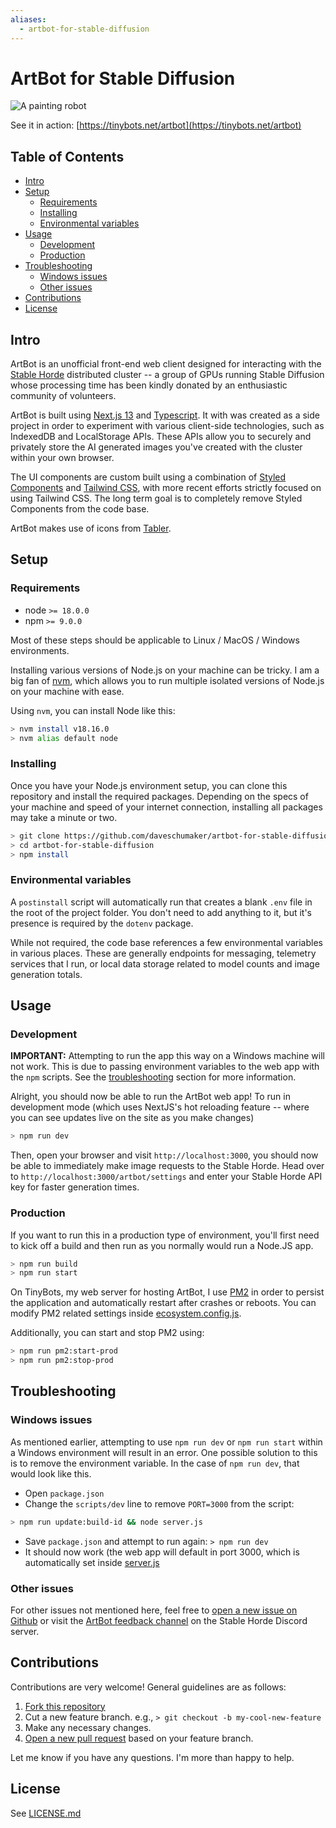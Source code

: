 ```yaml
---
aliases:
  - artbot-for-stable-diffusion
---
```

# ArtBot for Stable Diffusion

![A painting robot](/public/painting_bot.png)

See it in action: [https://tinybots.net/artbot](https://tinybots.net/artbot)

## Table of Contents

- [Intro](#intro)
- [Setup](#setup)
  - [Requirements](#requirements)
  - [Installing](#installing)
  - [Environmental variables](#environmental-variables)
- [Usage](#usage)
  - [Development](#development)
  - [Production](#production)
- [Troubleshooting](#troubleshooting)
  - [Windows issues](#windows-issues)
  - [Other issues](#other-issues)
- [Contributions](#contributions)
- [License](#license)

## Intro

ArtBot is an unofficial front-end web client designed for interacting with the [Stable Horde](https://aihorde.net/) distributed cluster -- a group of GPUs running Stable Diffusion whose processing time has been kindly donated by an enthusiastic community of volunteers.

ArtBot is built using [Next.js 13](https://nextjs.org/) and [Typescript](https://www.typescriptlang.org/). It with was created as a side project in order to experiment with various client-side technologies, such as IndexedDB and LocalStorage APIs. These APIs allow you to securely and privately store the AI generated images you've created with the cluster within your own browser.

The UI components are custom built using a combination of [Styled Components](https://styled-components.com/) and [Tailwind CSS](https://tailwindcss.com/), with more recent efforts strictly focused on using Tailwind CSS. The long term goal is to completely remove Styled Components from the code base.

ArtBot makes use of icons from [Tabler](https://tabler-icons.io/).

## Setup

### Requirements

- node `>= 18.0.0`
- npm `>= 9.0.0`

Most of these steps should be applicable to Linux / MacOS / Windows environments.

Installing various versions of Node.js on your machine can be tricky. I am a big fan of [nvm](https://github.com/nvm-sh/nvm), which allows you to run multiple isolated versions of Node.js on your machine with ease.

Using `nvm`, you can install Node like this:

```bash
> nvm install v18.16.0
> nvm alias default node
```

### Installing

Once you have your Node.js environment setup, you can clone this repository and install the required packages. Depending on the specs of your machine and speed of your internet connection, installing all packages may take a minute or two.

```bash
> git clone https://github.com/daveschumaker/artbot-for-stable-diffusion
> cd artbot-for-stable-diffusion
> npm install
```

### Environmental variables

A `postinstall` script will automatically run that creates a blank `.env` file in the root of the project folder. You don't need to add anything to it, but it's presence is required by the `dotenv` package.

While not required, the code base references a few environmental variables in various places. These are generally endpoints for messaging, telemetry services that I run, or local data storage related to model counts and image generation totals.

## Usage

### Development

**IMPORTANT:** Attempting to run the app this way on a Windows machine will not work. This is due to passing environment variables to the web app with the `npm` scripts. See the [troubleshooting](#troubleshooting) section for more information.

Alright, you should now be able to run the ArtBot web app! To run in development mode (which uses NextJS's hot reloading feature -- where you can see updates live on the site as you make changes)

```bash
> npm run dev
```

Then, open your browser and visit `http://localhost:3000`, you should now be able to immediately make image requests to the Stable Horde. Head over to `http://localhost:3000/artbot/settings` and enter your Stable Horde API key for faster generation times.

### Production

If you want to run this in a production type of environment, you'll first need to kick off a build and then run as you normally would run a Node.JS app.

```bash
> npm run build
> npm run start
```

On TinyBots, my web server for hosting ArtBot, I use [PM2](https://pm2.keymetrics.io/) in order to persist the application and automatically restart after crashes or reboots. You can modify PM2 related settings inside [ecosystem.config.js](ecosystem.config.js).

Additionally, you can start and stop PM2 using:

```bash
> npm run pm2:start-prod
> npm run pm2:stop-prod
```

## Troubleshooting

### Windows issues

As mentioned earlier, attempting to use `npm run dev` or `npm run start` within a Windows environment will result in an error. One possible solution to this is to remove the environment variable. In the case of `npm run dev`, that would look like this.

- Open `package.json`
- Change the `scripts/dev` line to remove `PORT=3000` from the script:

```bash
> npm run update:build-id && node server.js
```

- Save `package.json` and attempt to run again: `> npm run dev`
- It should now work (the web app will default in port 3000, which is automatically set inside [server.js](server.js)

### Other issues

For other issues not mentioned here, feel free to [open a new issue on Github](https://github.com/daveschumaker/artbot-for-stable-diffusion/issues) or visit the [ArtBot feedback channel](https://discord.com/channels/781145214752129095/1107628882783391744) on the Stable Horde Discord server.

## Contributions

Contributions are very welcome! General guidelines are as follows:

1. [Fork this repository](https://github.com/daveschumaker/artbot-for-stable-diffusion/fork)
2. Cut a new feature branch. e.g., `> git checkout -b my-cool-new-feature`
3. Make any necessary changes.
4. [Open a new pull request](https://github.com/daveschumaker/artbot-for-stable-diffusion/pulls) based on your feature branch.

Let me know if you have any questions. I'm more than happy to help.

## License

See [LICENSE.md](LICENSE.md)
